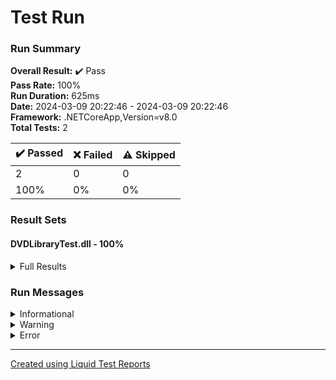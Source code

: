 ﻿
# Test Run
### Run Summary

<p>
<strong>Overall Result:</strong> ✔️ Pass <br />
<strong>Pass Rate:</strong> 100% <br />
<strong>Run Duration:</strong> 625ms <br />
<strong>Date:</strong> 2024-03-09 20:22:46 - 2024-03-09 20:22:46 <br />
<strong>Framework:</strong> .NETCoreApp,Version=v8.0 <br />
<strong>Total Tests:</strong> 2 <br />
</p>

<table>
<thead>
<tr>
<th>✔️ Passed</th>
<th>❌ Failed</th>
<th>⚠️ Skipped</th>
</tr>
</thead>
<tbody>
<tr>
<td>2</td>
<td>0</td>
<td>0</td>
</tr>
<tr>
<td>100%</td>
<td>0%</td>
<td>0%</td>
</tr>
</tbody>
</table>

### Result Sets
#### DVDLibraryTest.dll - 100%
<details>
<summary>Full Results</summary>
<table>
<thead>
<tr>
<th>Result</th>
<th>Test</th>
<th>Duration</th>
</tr>
</thead>
<tr>
<td> ✔️ Passed </td>
<td>DVDLibraryTest.UnitTest1.MainMenu_StaffAuthentication_Unsuccessful</td>
<td>11ms</td>
</tr>
<tr>
<td> ✔️ Passed </td>
<td>DVDLibraryTest.UnitTest1.MainMenu_StaffAuthentication_Successful</td>
<td>< 1ms</td>
</tr>
</tbody>
</table>
</details>

### Run Messages
<details>
<summary>Informational</summary>
<pre><code>
[xUnit.net 00:00:00.00] xUnit.net VSTest Adapter v2.4.5+1caef2f33e (64-bit .NET 8.0.2)
[xUnit.net 00:00:00.21]   Discovering: DVDLibraryTest
[xUnit.net 00:00:00.22]   Discovered:  DVDLibraryTest
[xUnit.net 00:00:00.22]   Starting:    DVDLibraryTest
[xUnit.net 00:00:00.26]   Finished:    DVDLibraryTest
</code></pre>
</details>

<details>
<summary>Warning</summary>
<pre><code>
</code></pre>
</details>

<details>
<summary>Error</summary>
<pre><code>
</code></pre>
</details>



----

[Created using Liquid Test Reports](https://github.com/kurtmkurtm/LiquidTestReports)